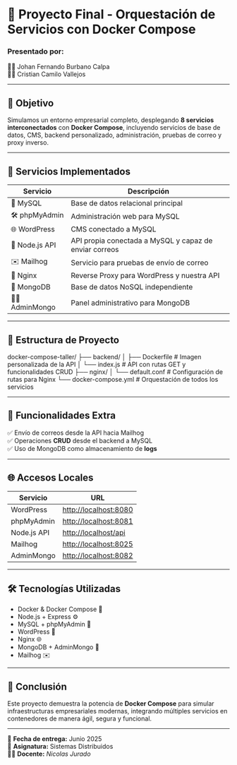 # 🚀 Proyecto Final - Orquestación de Servicios con Docker Compose

### Presentado por:
👨‍💻 Johan Fernando Burbano Calpa  
👨‍💻 Cristian Camilo Vallejos

---

## 🎯 Objetivo

Simulamos un entorno empresarial completo, desplegando **8 servicios interconectados** con **Docker Compose**, incluyendo servicios de base de datos, CMS, backend personalizado, administración, pruebas de correo y proxy inverso.

---

## 🧱 Servicios Implementados

| Servicio        | Descripción                                           |
|-----------------|-------------------------------------------------------|
| 🐬 MySQL        | Base de datos relacional principal                    |
| 🛠️ phpMyAdmin  | Administración web para MySQL                         |
| 🌐 WordPress    | CMS conectado a MySQL                                 |
| 🚀 Node.js API  | API propia conectada a MySQL y capaz de enviar correos |
| ✉️ Mailhog      | Servicio para pruebas de envío de correo              |
| 🧭 Nginx        | Reverse Proxy para WordPress y nuestra API            |
| 🍃 MongoDB      | Base de datos NoSQL independiente                     |
| 🧑‍💼 AdminMongo | Panel administrativo para MongoDB                     |

---

## 📁 Estructura de Proyecto
docker-compose-taller/
├── backend/
│ ├── Dockerfile # Imagen personalizada de la API
│ └── index.js # API con rutas GET y funcionalidades CRUD
├── nginx/
│ └── default.conf # Configuración de rutas para Nginx
└── docker-compose.yml # Orquestación de todos los servicios

---

## 🔄 Funcionalidades Extra

✅ Envío de correos desde la API hacia Mailhog  
✅ Operaciones **CRUD** desde el backend a MySQL  
✅ Uso de MongoDB como almacenamiento de **logs**  

---

## 🌐 Accesos Locales

| Servicio         | URL                                                  |
|------------------|------------------------------------------------------|
| WordPress        | [http://localhost:8080](http://localhost:8080)       |
| phpMyAdmin       | [http://localhost:8081](http://localhost:8081)       |
| Node.js API      | [http://localhost/api](http://localhost/api)         |
| Mailhog          | [http://localhost:8025](http://localhost:8025)       |
| AdminMongo       | [http://localhost:8082](http://localhost:8082)       |

---

## 🛠️ Tecnologías Utilizadas

- Docker & Docker Compose 🐳  
- Node.js + Express ⚙️  
- MySQL + phpMyAdmin 💾  
- WordPress 📄  
- Nginx 🌐  
- MongoDB + AdminMongo 🍃  
- Mailhog ✉️

---

## 🧠 Conclusión

Este proyecto demuestra la potencia de **Docker Compose** para simular infraestructuras empresariales modernas, integrando múltiples servicios en contenedores de manera ágil, segura y funcional.

---

📅 **Fecha de entrega:** Junio 2025  
🏫 **Asignatura:** Sistemas Distribuidos  
👨‍🏫 **Docente:** *Nicolas Jurado*

